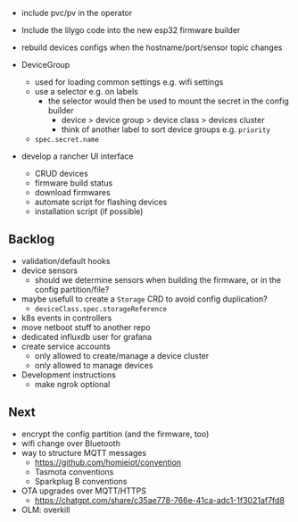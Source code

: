 - include pvc/pv in the operator
- Include the lilygo code into the new esp32 firmware builder
- rebuild devices configs when the hostname/port/sensor topic changes
- DeviceGroup
  - used for loading common settings e.g. wifi settings
  - use a selector e.g. on labels
    - the selector would then be used to mount the secret in the config builder
      - device > device group > device class > devices cluster
      - think of another label to sort device groups e.g. `priority`
  - `spec.secret.name`
- develop a rancher UI interface

  - CRUD devices
  - firmware build status
  - download firmwares
  - automate script for flashing devices
  - installation script (if possible)

## Backlog

- validation/default hooks
- device sensors
  - should we determine sensors when building the firmware, or in the config partition/file?
- maybe usefull to create a `Storage` CRD to avoid config duplication?
  - `deviceClass.spec.storageReference`
- k8s events in controllers
- move netboot stuff to another repo
- dedicated influxdb user for grafana
- create service accounts
  - only allowed to create/manage a device cluster
  - only allowed to manage devices
- Development instructions  
  - make ngrok optional

## Next

- encrypt the config partition (and the firmware, too)
- wifi change over Bluetooth
- way to structure MQTT messages
  - https://github.com/homieiot/convention
  - Tasmota conventions
  - Sparkplug B conventions
- OTA upgrades over MQTT/HTTPS
  - https://chatgpt.com/share/c35ae778-766e-41ca-adc1-1f3021af7fd8
- OLM: overkill
